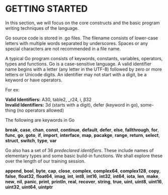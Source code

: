 # GETTING STARTED

In this section, we will focus on the core constructs and the basic program writing techniques of the language.

Go source code is stored in .go files. The filename consists of lower-case letters with multiple words separated by underscores. Spaces or any special characters are not recommended in a file name.

A typical Go program consists of keywords, constants, variables, operators, types and functions. Go is a case-sensitive language. A valid identifier name begins with a letter (any letter in the UTF-8) followed by zero or more letters or Unicode digits. An identifier may not start with a digit, be a keyword or have operators.

For ex:

__Valid Identifiers:__ A30, table2, _r24, i, β32\
__Invalid Identifiers:__ 3d (starts with a digit), defer (keyword in go), some-thing (no operators allowed)


The following are keywords in Go

__break__, __case__, __chan__, __const__, __continue__, __default__, __defer__, __else__, __fallthrough__, __for__, __func__, __go__, __goto__, __if__, __import__, __interface__, __map__, __pacakge__, __range__, __return__, __select__, __struct__, __switch__, __type__, __var__

Go also has a set of 36 *predeclared identifiers*. These include names of elementary types and some basic build-in functions. We shall explore these over the length of our training session.

__append__, __bool__, __byte__, __cap__, __close__, __complex__, __complex64__, __complex128__, __copy__, __false__, __float32__, __float64__, __imag__, __int__, __int8__, __int16__, __int32__, __int64__, __iota__, __len__, __make__, __new__, __nil__, __panic__, __print__, __println__, __real__, __recover__, __string__, __true__, __uint__, __uint8__, __uint16__, __uint32__, __uint64__, __uintptr__


